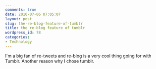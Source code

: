 ```yaml
---
comments: true
date: 2010-07-06 07:05:07
layout: post
slug: the-re-blog-feature-of-tumblr
title: the re-blog feature of tumblr
wordpress_id: 78
categories:
- Technology
---
```


I'm a big fan of re-tweets and re-blog is a very cool thing going for with Tumblr. Another reason why I chose tumblr.
